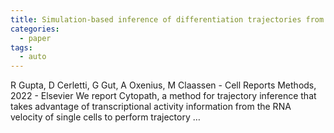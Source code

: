 ```yaml
---
title: Simulation-based inference of differentiation trajectories from RNA velocity fields
categories:
  - paper
tags:
  - auto
---
```

R Gupta, D Cerletti, G Gut, A Oxenius, M Claassen - Cell Reports Methods, 2022 - Elsevier
We report Cytopath, a method for trajectory inference that takes advantage of transcriptional activity information from the RNA velocity of single cells to perform trajectory …

